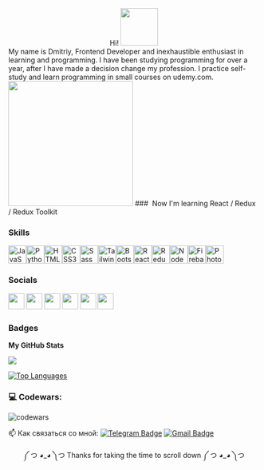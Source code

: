 <div align="center">
Hi! <img src="https://media.giphy.com/media/mGcNjsfWAjY5AEZNw6/giphy.gif" width="75">
</div>
<div>My name is Dmitriy, Frontend Developer and inexhaustible enthusiast in learning and programming. I have been studying programming for over a year, after I have made a decision change my profession. I practice self-study and learn programming in small courses on udemy.com.</div>



<img src="https://media.giphy.com/media/XGqDsE3owV0RO/giphy.gif" width="250"> 
###  Now I'm learning React / Redux / Redux Toolkit 

### Skills
<p align="left">
<a href="https://developer.mozilla.org/en-US/docs/Web/JavaScript" target="_blank" rel="noreferrer"><img src="https://raw.githubusercontent.com/danielcranney/readme-generator/main/public/icons/skills/javascript-colored.svg" width="36" height="36" alt="JavaScript" /></a><a href="https://www.python.org/" target="_blank" rel="noreferrer"><img src="https://raw.githubusercontent.com/danielcranney/readme-generator/main/public/icons/skills/python-colored.svg" width="36" height="36" alt="Python" /></a><a href="https://developer.mozilla.org/en-US/docs/Glossary/HTML5" target="_blank" rel="noreferrer"><img src="https://raw.githubusercontent.com/danielcranney/readme-generator/main/public/icons/skills/html5-colored.svg" width="36" height="36" alt="HTML5" /></a><a href="https://www.w3.org/TR/CSS/#css" target="_blank" rel="noreferrer"><img src="https://raw.githubusercontent.com/danielcranney/readme-generator/main/public/icons/skills/css3-colored.svg" width="36" height="36" alt="CSS3" /></a><a href="https://sass-lang.com/" target="_blank" rel="noreferrer"><img src="https://raw.githubusercontent.com/danielcranney/readme-generator/main/public/icons/skills/sass-colored.svg" width="36" height="36" alt="Sass" /></a><a href="https://tailwindcss.com/" target="_blank" rel="noreferrer"><img src="https://raw.githubusercontent.com/danielcranney/readme-generator/main/public/icons/skills/tailwindcss-colored.svg" width="36" height="36" alt="TailwindCSS" /></a><a href="https://getbootstrap.com/" target="_blank" rel="noreferrer"><img src="https://raw.githubusercontent.com/danielcranney/readme-generator/main/public/icons/skills/bootstrap-colored.svg" width="36" height="36" alt="Bootstrap" /></a><a href="https://reactjs.org/" target="_blank" rel="noreferrer"><img src="https://raw.githubusercontent.com/danielcranney/readme-generator/main/public/icons/skills/react-colored.svg" width="36" height="36" alt="React" /></a><a href="https://redux.js.org/" target="_blank" rel="noreferrer"><img src="https://raw.githubusercontent.com/danielcranney/readme-generator/main/public/icons/skills/redux-colored.svg" width="36" height="36" alt="Redux" /></a><a href="https://nodejs.org/en/" target="_blank" rel="noreferrer"><img src="https://raw.githubusercontent.com/danielcranney/readme-generator/main/public/icons/skills/nodejs-colored.svg" width="36" height="36" alt="NodeJS" /></a><a href="https://firebase.google.com/" target="_blank" rel="noreferrer"><img src="https://raw.githubusercontent.com/danielcranney/readme-generator/main/public/icons/skills/firebase-colored.svg" width="36" height="36" alt="Firebase" /></a><a href="https://www.adobe.com/uk/products/photoshop.html" target="_blank" rel="noreferrer"><img src="https://raw.githubusercontent.com/danielcranney/readme-generator/main/public/icons/skills/photoshop-colored-dark.svg" width="36" height="36" alt="Photoshop" /></a></p>

### Socials<p align="left"> <a href="https://www.dev.to/dmitriyangve" target="_blank" rel="noreferrer"><img src="https://raw.githubusercontent.com/danielcranney/readme-generator/main/public/icons/socials/devdotto-dark.svg" width="32" height="32" /></a> <a href="https://www.github.com/DmitriyAngve" target="_blank" rel="noreferrer"><img src="https://raw.githubusercontent.com/danielcranney/readme-generator/main/public/icons/socials/github-dark.svg" width="32" height="32" /></a> <a href="http://www.instagram.com/skaven_collector" target="_blank" rel="noreferrer"><img src="https://raw.githubusercontent.com/danielcranney/readme-generator/main/public/icons/socials/instagram.svg" width="32" height="32" /></a> <a href="https://www.linkedin.com/in/dmitriy-angve-a672a7265" target="_blank" rel="noreferrer"><img src="https://raw.githubusercontent.com/danielcranney/readme-generator/main/public/icons/socials/linkedin.svg" width="32" height="32" /></a> <a href="https://www.polywork.com/dmitriy_angve" target="_blank" rel="noreferrer"><img src="https://raw.githubusercontent.com/danielcranney/readme-generator/main/public/icons/socials/polywork.svg" width="32" height="32" /></a> <a href="https://www.twitter.com/Angve3" target="_blank" rel="noreferrer"><img src="https://raw.githubusercontent.com/danielcranney/readme-generator/main/public/icons/socials/twitter.svg" width="32" height="32" /></a></p>



### Badges

<b>My GitHub Stats</b>

<a href="http://www.github.com/DmitriyAngve"><img src="https://github-readme-streak-stats.herokuapp.com/?user=DmitriyAngve&stroke=14b8a6&background=000000&ring=14b8a6&fire=14b8a6&currStreakNum=14b8a6&currStreakLabel=14b8a6&sideNums=14b8a6&sideLabels=14b8a6&dates=14b8a6&hide_border=true" /></a>

<!-- <a href="http://www.github.com/DmitriyAngve"><img src="https://github-readme-activity-graph.cyclic.app/graph?username=DmitriyAngve&bg_color=000000&color=14b8a6&line=22c55e&point=14b8a6&area_color=000000&area=true&hide_border=true&custom_title=GitHub%20Commits%20Graph" alt="GitHub Commits Graph" /></a> -->

<a href="https://github.com/DmitriyAngve" align="left"><img src="https://github-readme-stats.vercel.app/api/top-langs/?username=DmitriyAngve&langs_count=10&title_color=14b8a6&text_color=14b8a6&icon_color=22c55e&bg_color=000000&hide_border=true&locale=en&custom_title=Top%20%Languages" alt="Top Languages" /></a>


### 💻 Codewars:

![codewars](https://www.codewars.com/users/Angve/badges/large)


<!-- <img src="https://media.giphy.com/media/U4dSem18gg72o7Rq0F/giphy.gif" width="250">  -->

:mailbox: Как связаться со мной: [![Telegram Badge](https://img.shields.io/badge/-DmitriiVenediktov-blue?style=flat&logo=Telegram&logoColor=white)](https://t.me/DmitriyAngve) [![Gmail Badge](https://img.shields.io/badge/-Gmail-red?style=flat&logo=Gmail&logoColor=white)](mailto:kirirch129@gmail.com)

<div align="center">
<p>༼ つ ◕_◕ ༽つ Thanks for taking the time to scroll down ༼ つ ◕_◕ ༽つ</p>
</div>
